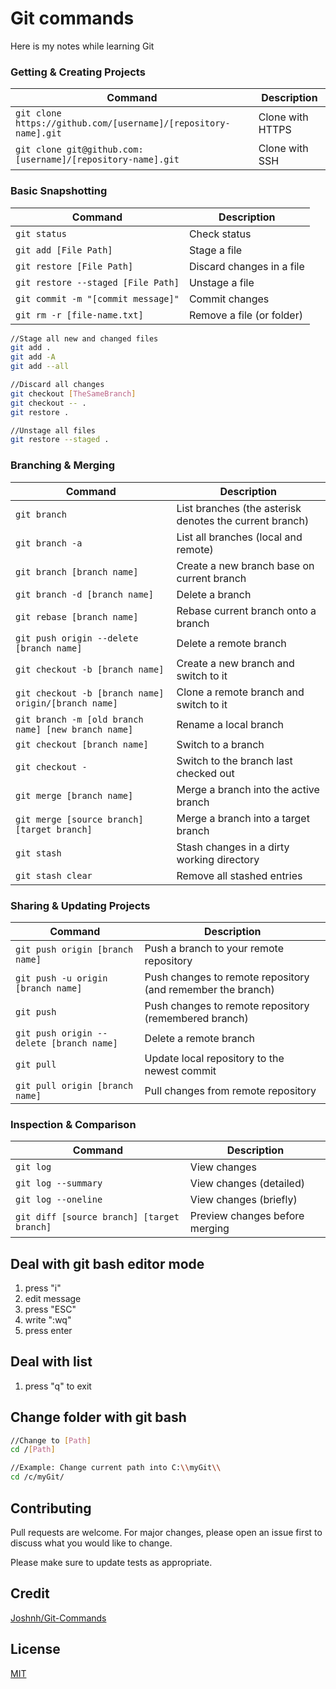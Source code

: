 # Git commands
Here is my notes while learning Git

### Getting & Creating Projects
| Command | Description |
| ------- | ----------- |
| `git clone https://github.com/[username]/[repository-name].git` | Clone with HTTPS |
| `git clone git@github.com:[username]/[repository-name].git` | Clone with SSH |

### Basic Snapshotting
| Command | Description |
| ------- | ----------- |
| `git status` | Check status |
| `git add [File Path]` | Stage a file |
| `git restore [File Path]` | Discard changes in a file |
| `git restore --staged [File Path]` | Unstage a file |
| `git commit -m "[commit message]"` | Commit changes |
| `git rm -r [file-name.txt]` | Remove a file (or folder) |

```bash
//Stage all new and changed files
git add .
git add -A
git add --all

//Discard all changes
git checkout [TheSameBranch]
git checkout -- .
git restore .

//Unstage all files
git restore --staged .
```

### Branching & Merging
| Command | Description |
| ------- | ----------- |
| `git branch` | List branches (the asterisk denotes the current branch) |
| `git branch -a` | List all branches (local and remote) |
| `git branch [branch name]` | Create a new branch base on current branch |
| `git branch -d [branch name]` | Delete a branch |
| `git rebase [branch name]` | Rebase current branch onto a branch |
| `git push origin --delete [branch name]` | Delete a remote branch |
| `git checkout -b [branch name]` | Create a new branch and switch to it |
| `git checkout -b [branch name] origin/[branch name]` | Clone a remote branch and switch to it |
| `git branch -m [old branch name] [new branch name]` | Rename a local branch |
| `git checkout [branch name]` | Switch to a branch |
| `git checkout -` | Switch to the branch last checked out |
| `git merge [branch name]` | Merge a branch into the active branch |
| `git merge [source branch] [target branch]` | Merge a branch into a target branch |
| `git stash` | Stash changes in a dirty working directory |
| `git stash clear` | Remove all stashed entries |

### Sharing & Updating Projects
| Command | Description |
| ------- | ----------- |
| `git push origin [branch name]` | Push a branch to your remote repository |
| `git push -u origin [branch name]` | Push changes to remote repository (and remember the branch) |
| `git push` | Push changes to remote repository (remembered branch) |
| `git push origin --delete [branch name]` | Delete a remote branch |
| `git pull` | Update local repository to the newest commit |
| `git pull origin [branch name]` | Pull changes from remote repository |

### Inspection & Comparison
| Command | Description |
| ------- | ----------- |
| `git log` | View changes |
| `git log --summary` | View changes (detailed) |
| `git log --oneline` | View changes (briefly) |
| `git diff [source branch] [target branch]` | Preview changes before merging |

## Deal with git bash editor mode
1. press "i"
2. edit message
3. press "ESC"
4. write ":wq"
5. press enter

## Deal with list
1. press "q" to exit

## Change folder with git bash
```bash
//Change to [Path]
cd /[Path]

//Example: Change current path into C:\\myGit\\
cd /c/myGit/
```

## Contributing
Pull requests are welcome. For major changes, please open an issue first to discuss what you would like to change.

Please make sure to update tests as appropriate.

## Credit
[Joshnh/Git-Commands](https://github.com/joshnh/Git-Commands)

## License
[MIT](https://choosealicense.com/licenses/mit/)